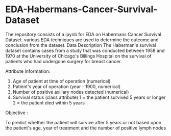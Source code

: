 # EDA-Habermans-Cancer-Survival-Dataset

The repository consists of a ipynb for EDA on Habermans Cancer Survival Dataset. various EDA techniques are used to determine the outcome and conclusion from the dataset. Data Description The Haberman's survival dataset contains cases from a study that was conducted between 1958 and 1970 at the University of Chicago's Billings Hospital on the survival of patients who had undergone surgery for breast cancer.

Attribute Information:

  1. Age of patient at time of operation (numerical)
  2. Patient's year of operation (year - 1900, numerical)
  3. Number of positive axillary nodes detected (numerical)
  4. Survival status (class attribute) 1 = the patient survived 5 years or longer 2 = the patient died within 5 years

Objective :

To predict whether the patient will survive after 5 years or not based upon the patient's age, year of treatment and the number of positive lymph nodes

